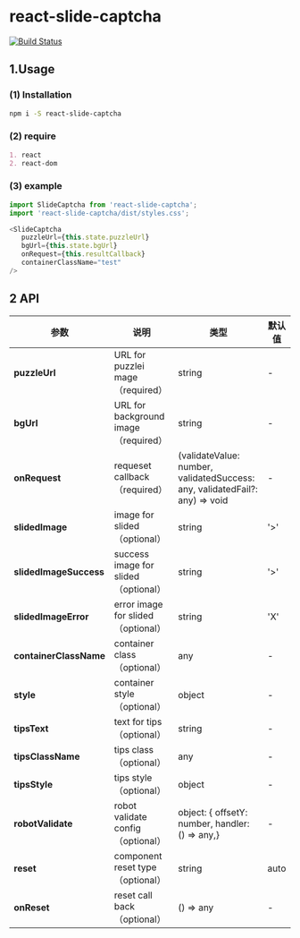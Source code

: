 # react-slide-captcha

[![Build Status](https://travis-ci.org/boennemann/badges.svg?branch=master)](https://travis-ci.org/boennemann/badges)

## 1.Usage

### (1) Installation

```bash
npm i -S react-slide-captcha
```

### (2) require

```markdown
1. react 
2. react-dom
```

### (3) example

```javascript
import SlideCaptcha from 'react-slide-captcha';
import 'react-slide-captcha/dist/styles.css';

<SlideCaptcha
   puzzleUrl={this.state.puzzleUrl}
   bgUrl={this.state.bgUrl}
   onRequest={this.resultCallback}
   containerClassName="test"
/>
```

## 2 API


| 参数 | 说明 | 类型 | 默认值|
| ------ | ------ | ------ |----------|
| **puzzleUrl** | URL for puzzlei mage（required） | string | - |
| **bgUrl** | URL for background image（required） | string | - |
| **onRequest** | requeset callback（required）  | (validateValue: number, validatedSuccess: any, validatedFail?: any) => void| - |
| **slidedImage** | image for slided（optional）  | string | '>' |
| **slidedImageSuccess** | success image for slided（optional） | string |  '>'
| **slidedImageError** | error image for slided（optional） | string | 'X'
| **containerClassName** | container class（optional） | any | -|
| **style**| container style（optional） | object | - |
| **tipsText**| text for tips（optional） | string | - |
| **tipsClassName** | tips class（optional） | any | -|
| **tipsStyle**| tips style（optional） | object | - |
| **robotValidate**| robot validate config（optional） | object: {  offsetY: number, handler: () => any,} | - |
| **reset**| component reset type（optional） | string | auto |
| **onReset**| reset call back（optional） | () => any | - |
